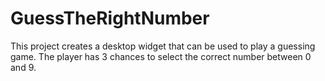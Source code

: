 # GuessTheRightNumber
This project creates a desktop widget that can be used to play a guessing game. The player has 3 chances to select the correct number between 0 and 9. 
